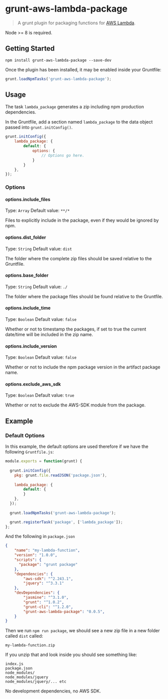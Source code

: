 # grunt-aws-lambda-package

> A grunt plugin for packaging functions for [AWS Lambda](http://aws.amazon.com/lambda/).

Node >= 8 is required.

## Getting Started

```shell
npm install grunt-aws-lambda-package --save-dev
```

Once the plugin has been installed, it may be enabled inside your Gruntfile:

```js
grunt.loadNpmTasks('grunt-aws-lambda-package');
```
## Usage

The task `lambda_package` generates a zip including npm production dependencies.

In the Gruntfile, add a section named `lambda_package` to the data object passed into `grunt.initConfig()`.

```js
grunt.initConfig({
    lambda_package: {
        default: {
            options: {
                // Options go here.
            }
        }
    },
});
```

### Options

#### options.include_files
Type: `Array`
Default value: `**/*`

Files to explicitly include in the package, even if they would be ignored by npm.

#### options.dist_folder
Type: `String`
Default value: `dist`

The folder where the complete zip files should be saved relative to the Gruntfile.

#### options.base_folder
Type: `String`
Default value: `./`

The folder where the package files should be found relative to the Gruntfile.  

#### options.include_time
Type: `Boolean`
Default value: `false`

Whether or not to timestamp the packages, if set to true the current date/time will be included in the zip name.

#### options.include_version
Type: `Boolean`
Default value: `false`

Whether or not to include the npm package version in the artifact package name.
 
#### options.exclude_aws_sdk
Type: `Boolean`
Default value: `true`

Whether or not to exclude the AWS-SDK module from the package.

## Example

### Default Options
In this example, the default options are used therefore if we have the following `Gruntfile.js`:

```js
module.exports = function(grunt) {
  
  grunt.initConfig({
    pkg: grunt.file.readJSON('package.json'),
    
    lambda_package: {
        default: {
        }
    },
  });
  
  grunt.loadNpmTasks('grunt-aws-lambda-package');

  grunt.registerTask('package', ['lambda_package']); 
};
```
And the following in `package.json`

```json
{
    "name": "my-lambda-function",
    "version": "1.0.0",
    "scripts": {
      "package": "grunt package"
    },
    "dependencies": {
        "aws-sdk": "^2.243.1",
        "jquery": "^3.3.1"
    },
    "devDependencies": {
        "jasmine": "^3.1.0",
        "grunt": "^1.0.2",
        "grunt-cli": "^1.2.0",
        "grunt-aws-lambda-package": "0.0.5",        
    }
}
```

Then we run `npm run package`, we should see a new zip file in a new folder called `dist` called:

`my-lambda-function.zip`

If you unzip that and look inside you should see something like:
```
index.js
package.json
node_modules/
node_modules/jquery
node_modules/jquery/... etc
```

No development dependencies, no AWS SDK.
